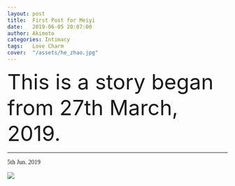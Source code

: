 ```yaml
---
layout: post
title:  First Post for Meiyi
date:   2019-06-05 20:07:00
author: Akimoto
categories: Intimacy
tags:	Love Charm
cover:  "/assets/he_zhao.jpg"
---
```


<font size="40"><font size="segoe script">This is a story began from 27th March, 2019.</font></font>


------

<font face="segoe script">5th Jun. 2019</font>

</font></font>


<img src="{{ site.baseurl }}/assets/intimacy/disney.jpg">









<div class="cm-article" data-key="AkimotoYuduki.id"></div>

<link rel="stylesheet" href="//comment.moe/dest/static/css/plus.css">

<script src="//comment.moe/dest/static/js/build.js" charset="UTF-8"></script>

